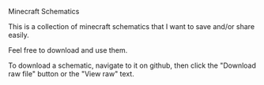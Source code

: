 Minecraft Schematics

This is a collection of minecraft schematics that I want to save and/or share easily.

Feel free to download and use them.

To download a schematic, navigate to it on github, then click the "Download raw file" button or the "View raw" text.
